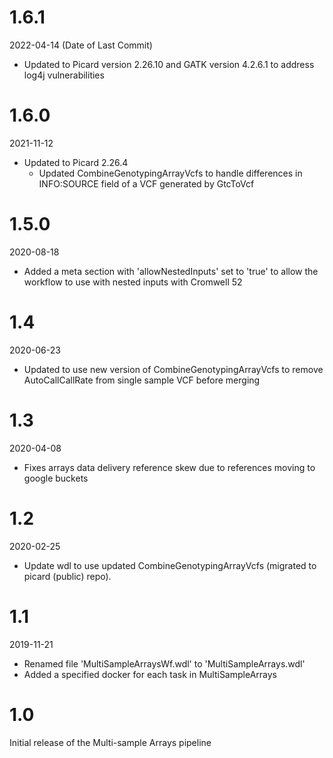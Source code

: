# 1.6.1
2022-04-14 (Date of Last Commit)

* Updated to Picard version 2.26.10 and GATK version 4.2.6.1 to address log4j vulnerabilities

# 1.6.0
2021-11-12

* Updated to Picard 2.26.4
    * Updated CombineGenotypingArrayVcfs to handle differences in INFO:SOURCE field of a VCF generated by GtcToVcf

# 1.5.0
2020-08-18

* Added a meta section with 'allowNestedInputs' set to 'true' to allow the workflow to use with nested inputs with Cromwell 52

# 1.4
2020-06-23

* Updated to use new version of CombineGenotypingArrayVcfs to remove AutoCallCallRate from 
single sample VCF before merging

# 1.3

2020-04-08

* Fixes arrays data delivery reference skew due to references moving to google buckets

# 1.2

2020-02-25

* Update wdl to use updated CombineGenotypingArrayVcfs (migrated to picard (public) repo).

# 1.1

2019-11-21

* Renamed file 'MultiSampleArraysWf.wdl' to 'MultiSampleArrays.wdl'
* Added a specified docker for each task in MultiSampleArrays

# 1.0
Initial release of the Multi-sample Arrays pipeline
